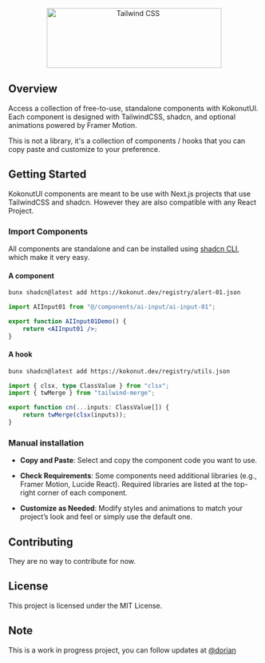 <p align="center">
  <a href="https://kokonut.dev" target="_blank">
    <picture>
      <source media="(prefers-color-scheme: light)" srcset="https://ferf1mheo22r9ira.public.blob.vercel-storage.com/logo-text-black-5nhu7g0JeNUhIuSzJyMXc11GATRT5V.png">
      <source media="(prefers-color-scheme: dark)" srcset="https://ferf1mheo22r9ira.public.blob.vercel-storage.com/logo-text-white-ny4myAjOAftDwH1fsmwyA265oUcecd.png">
      <img alt="Tailwind CSS" src="https://raw.githubusercontent.com/kokonut-labs/kokonutui/refs/heads/main/public/logo-black.svg" width="350" height="120" style="max-width: 100%;">
    </picture>
  </a>
</p>

## Overview

Access a collection of free-to-use, standalone components with KokonutUI. Each component is designed with TailwindCSS, shadcn, and optional animations powered by Framer Motion.

This is not a library, it's a collection of components / hooks that you can copy paste and customize to your preference.

## Getting Started

KokonutUI components are meant to be use with Next.js projects that use TailwindCSS and shadcn. However they are also compatible with any React Project.

### Import Components

All components are standalone and can be installed using [shadcn CLI](https://ui.shadcn.com/docs/cli), which make it very easy.

#### A component

```bash
bunx shadcn@latest add https://kokonut.dev/registry/alert-01.json
```

```jsx
import AIInput01 from "@/components/ai-input/ai-input-01";

export function AIInput01Demo() {
    return <AIInput01 />;
}
```

#### A hook

```bash
bunx shadcn@latest add https://kokonut.dev/registry/utils.json
```

```ts
import { clsx, type ClassValue } from "clsx";
import { twMerge } from "tailwind-merge";

export function cn(...inputs: ClassValue[]) {
    return twMerge(clsx(inputs));
}
```

### Manual installation

-   **Copy and Paste**: Select and copy the component code you want to use.

-   **Check Requirements**: Some components need additional libraries (e.g., Framer Motion, Lucide React). Required libraries are listed at the top-right corner of each component.
-   **Customize as Needed**: Modify styles and animations to match your project’s look and feel or simply use the default one.

## Contributing

They are no way to contribute for now.

## License

This project is licensed under the MIT License.

## Note

This is a work in progress project, you can follow updates at [@dorian](https://x.com/dorian_baffier)
